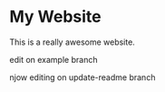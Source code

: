 # My Website

This is a really awesome website.

edit on example branch

njow editing on update-readme branch
